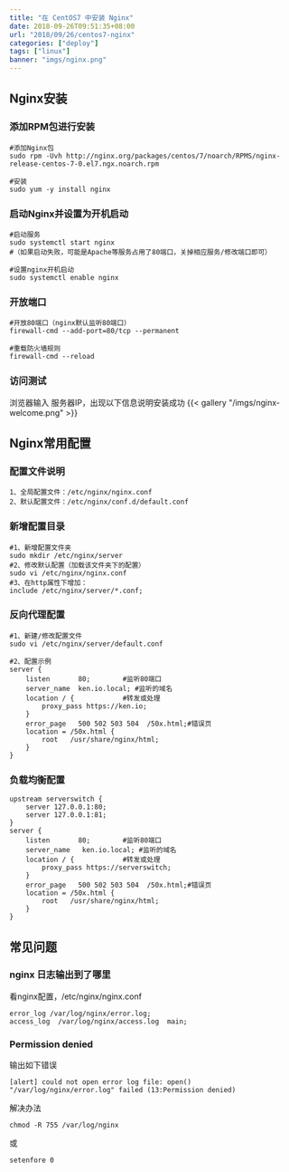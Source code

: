 ```yaml
---
title: "在 CentOS7 中安装 Nginx"
date: 2018-09-26T09:51:35+08:00
url: "2018/09/26/centos7-nginx"
categories: ["deploy"]
tags: ["linux"]
banner: "imgs/nginx.png"
---
```


<!--more-->
## Nginx安装
### 添加RPM包进行安装
```
#添加Nginx包
sudo rpm -Uvh http://nginx.org/packages/centos/7/noarch/RPMS/nginx-release-centos-7-0.el7.ngx.noarch.rpm

#安装
sudo yum -y install nginx
```

### 启动Nginx并设置为开机启动
```
#启动服务
sudo systemctl start nginx
#（如果启动失败，可能是Apache等服务占用了80端口，关掉相应服务/修改端口即可）

#设置nginx开机启动
sudo systemctl enable nginx
```

### 开放端口
```
#开放80端口（nginx默认监听80端口）
firewall-cmd --add-port=80/tcp --permanent

#重载防火墙规则
firewall-cmd --reload
```

### 访问测试
浏览器输入 服务器IP，出现以下信息说明安装成功
{{< gallery "/imgs/nginx-welcome.png" >}}

## Nginx常用配置

### 配置文件说明
```
1、全局配置文件：/etc/nginx/nginx.conf
2、默认配置文件：/etc/nginx/conf.d/default.conf
```

### 新增配置目录
```
#1、新增配置文件夹
sudo mkdir /etc/nginx/server
#2、修改默认配置（加载该文件夹下的配置）
sudo vi /etc/nginx/nginx.conf
#3、在http属性下增加：
include /etc/nginx/server/*.conf;
```

### 反向代理配置
```
#1、新建/修改配置文件
sudo vi /etc/nginx/server/default.conf

#2、配置示例
server {
    listen       80;        #监听80端口
    server_name  ken.io.local; #监听的域名
    location / {            #转发或处理
        proxy_pass https://ken.io;
    }
    error_page   500 502 503 504  /50x.html;#错误页
    location = /50x.html {
        root   /usr/share/nginx/html;
    }
}
```

### 负载均衡配置
```
upstream serverswitch {
    server 127.0.0.1:80;
    server 127.0.0.1:81;
}
server {
    listen       80;        #监听80端口
    server_name   ken.io.local; #监听的域名
    location / {            #转发或处理
        proxy_pass https://serverswitch;
    }
    error_page   500 502 503 504  /50x.html;#错误页
    location = /50x.html {
        root   /usr/share/nginx/html;
    }
}
```

## 常见问题

### nginx 日志输出到了哪里
看nginx配置，/etc/nginx/nginx.conf
```
error_log /var/log/nginx/error.log;
access_log  /var/log/nginx/access.log  main;
```

### Permission denied
输出如下错误
```
[alert] could not open error log file: open() "/var/log/nginx/error.log" failed (13:Permission denied)
```
解决办法
```
chmod -R 755 /var/log/nginx
```
或
```
setenfore 0
```
<!--more-->
